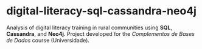 # digital-literacy-sql-cassandra-neo4j
Analysis of digital literacy training in rural communities using **SQL**, **Cassandra**, and **Neo4j**.   Project developed for the *Complementos de Bases de Dados* course (Universidade).
